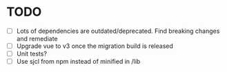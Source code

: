 # TODO

- [ ] Lots of dependencies are outdated/deprecated. Find breaking changes and remediate
- [ ] Upgrade vue to v3 once the migration build is released
- [ ] Unit tests?
- [ ] Use sjcl from npm instead of minified in /lib